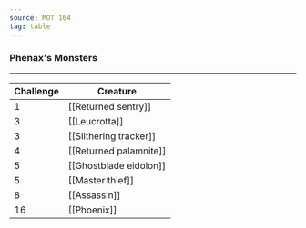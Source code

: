 ```yaml
---
source: MOT 164
tag: table
---
```


### Phenax's Monsters
---
|Challenge|Creature|
|----|------------|
|1|[[Returned sentry]]|
|3|[[Leucrotta]]|
|3|[[Slithering tracker]]|
|4|[[Returned palamnite]]|
|5|[[Ghostblade eidolon]]|
|5|[[Master thief]]|
|8|[[Assassin]]|
|16|[[Phoenix]]|
